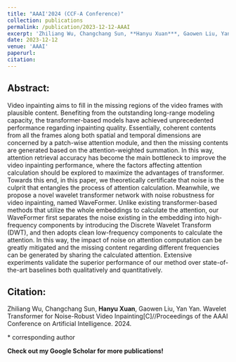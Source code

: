 ```yaml
---
title: "AAAI'2024 (CCF-A Conference)"
collection: publications
permalink: /publication/2023-12-12-AAAI
excerpt: 'Zhiliang Wu, Changchang Sun, **Hanyu Xuan***, Gaowen Liu, Yan Yan. WaveFormer: Wavelet Transformer for  Noise-Robust Video Inpainting[C]//Proceedings of the AAAI Conference on Artificial Intelligence. 2024'
date: 2023-12-12
venue: 'AAAI'
paperurl: 
citation: 
---
```

Abstract: 
---
Video inpainting aims to fill in the missing regions of the video frames with plausible content. Benefiting from the outstanding long-range modeling capacity, the transformer-based models have achieved unprecedented performance regarding inpainting quality. Essentially, coherent contents from all the frames along both spatial and temporal dimensions are concerned by a patch-wise attention module, and then the missing contents are generated based on the attention-weighted summation. In this way, attention retrieval accuracy has become the main bottleneck to improve the video inpainting performance, where the factors affecting attention calculation should be explored to maximize the advantages of transformer. Towards this end, in this paper, we theoretically certificate that noise is the culprit that entangles the process of attention calculation. Meanwhile, we propose a novel wavelet transformer network with noise robustness for video inpainting, named WaveFormer. Unlike existing transformer-based methods that utilize the whole embeddings to calculate the attention, our WaveFormer first separates the noise existing in the embedding into high-frequency components by introducing the Discrete Wavelet Transform (DWT), and then adopts clean low-frequency components to calculate the attention. In this way, the impact of noise on attention computation can be greatly mitigated and the missing content regarding different frequencies can be generated by sharing the calculated attention. Extensive experiments validate the superior performance of our method over state-of-the-art baselines both qualitatively and quantitatively.

Citation: 
---
Zhiliang Wu, Changchang Sun, **Hanyu Xuan**, Gaowen Liu, Yan Yan. Wavelet Transformer for  Noise-Robust Video Inpainting[C]//Proceedings of the AAAI Conference on Artificial Intelligence. 2024.

\* corresponding author

**Check out my Google Scholar for more publications!** 

